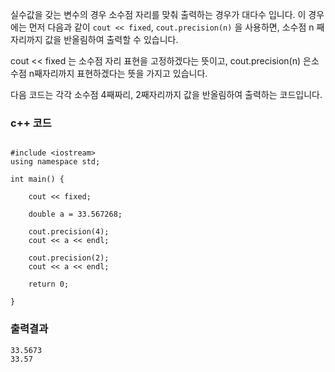 
실수값을 갖는 변수의 경우 소수점 자리를 맞춰 출력하는 경우가 대다수 입니다. 이 경우에는 먼저 다음과 같이 `cout << fixed`, `cout.precision(n)` 을 사용하면, 소수점 n 째자리까지 값을 반올림하여 출력할 수 있습니다.

cout << fixed 는 소수점 자리 표현을 고정하겠다는 뜻이고, cout.precision(n) 은소수점 n째자리까지 표현하겠다는 뜻을 가지고 있습니다.

다음 코드는 각각 소수점 4째짜리, 2째자리까지 값을 반올림하여 출력하는 코드입니다.

### c++ 코드

```

#include <iostream>
using namespace std;

int main() {

	cout << fixed;

	double a = 33.567268;

	cout.precision(4);
	cout << a << endl;

	cout.precision(2);
	cout << a << endl;

	return 0;

}
```

### 출력결과

```
33.5673
33.57
```

